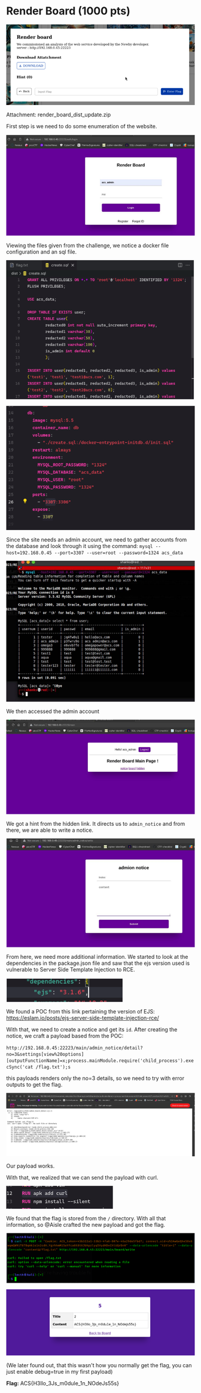 # Render Board (1000 pts)

![Alt text](images/image.png)

Attachment: render_board_dist_update.zip

First step is we need to do some enumeration of the website.

![Alt text](images/image-1.png)

Viewing the files given from the challenge, we notice a docker file configuration and an sql file.

![Alt text](images/image-2.png)

![Alt text](images/image-3.png)

Since the site needs an admin account, we need to gather accounts from the database and look through it using the command: 
`mysql --host=192.168.0.45 --port=3307 --user=root --password=1324 acs_data`

![Alt text](images/image-4.png)

We then accessed the admin account

![Alt text](images/image-5.png)

We got a hint from the hidden link. It directs us to `admin_notice` and from there, we are able to write a notice.

![Alt text](images/image-6.png)

From here, we need more additional information. We started to look at the dependencies in the package.json file and saw that the ejs version used is vulnerable to Server Side Template Injection to RCE.

![Alt text](images/image-7.png)

We found a POC from this link pertaining the version of EJS:
https://eslam.io/posts/ejs-server-side-template-injection-rce/

With that, we need to create a notice and get its `id`. After creating the notice, we craft a payload based from the POC:

`http://192.168.0.45:22223/main/admin_notice/detail?no=3&settings[view%20options][outputFunctionName]=x;process.mainModule.require('child_process').execSync('cat /flag.txt');s`

this payloads renders only the no=3 details, so we need to try with error outputs to get the flag.

![Alt text](images/image-8.png)

Our payload works. 

With that, we realized that we can send the payload with curl. 

![Alt text](images/image-9.png)

We found that the flag is stored from the `/` directory. With all that information, so @Aisle crafted the new payload and got the flag.

![Alt text](images/image-10.png)

![Alt text](images/image-11.png)

(We later found out, that this wasn't how you normally get the flag, you can just enable debug=true in my first payload)

**Flag:** ACS{H3llo_3Js_m0dule_1n_NOdeJs55s}
